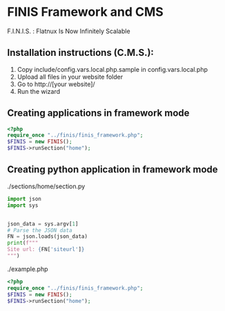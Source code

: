# FINIS Framework and CMS

F.I.N.I.S. : Flatnux Is Now Infinitely Scalable




## Installation instructions (C.M.S.):

1) Copy include/config.vars.local.php.sample in config.vars.local.php
2) Upload all files in your website folder
3) Go to http://[your website]/
4) Run the wizard


## Creating applications in framework mode

```php
<?php
require_once "../finis/finis_framework.php";
$FINIS = new FINIS();
$FINIS->runSection("home");
```

## Creating python application in framework mode


./sections/home/section.py
```python
import json
import sys


json_data = sys.argv[1]
# Parse the JSON data
FN = json.loads(json_data)
print(f"""
Site url: {FN['siteurl']}
""")

```

./example.php
```php
<?php
require_once "../finis/finis_framework.php";
$FINIS = new FINIS();
$FINIS->runSection("home");

```

